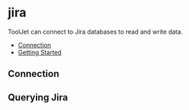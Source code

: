 
# jira

ToolJet can connect to Jira databases to read and write data. 

- [Connection](#connection)
- [Getting Started](#querying-jira)

## Connection

## Querying Jira
